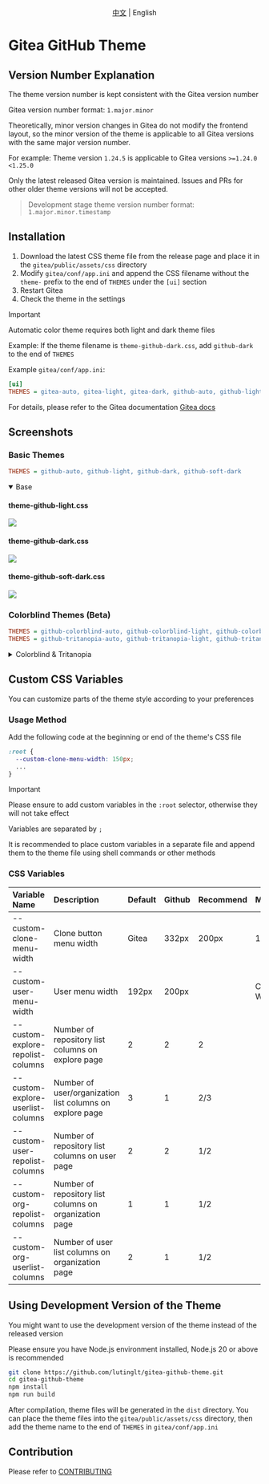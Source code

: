 <p align="center">
  <a href="./README.md">中文</a> |
  English
</p>

# Gitea GitHub Theme

## Version Number Explanation

The theme version number is kept consistent with the Gitea version number

Gitea version number format: `1.major.minor`

Theoretically, minor version changes in Gitea do not modify the frontend layout, so the minor version of the theme is
applicable to all Gitea versions with the same major version number.

For example: Theme version `1.24.5` is applicable to Gitea versions `>=1.24.0` `<1.25.0`

Only the latest released Gitea version is maintained. Issues and PRs for other older theme versions will not be
accepted.

> Development stage theme version number format: `1.major.minor.timestamp`

## Installation

1. Download the latest CSS theme file from the release page and place it in the `gitea/public/assets/css` directory
2. Modify `gitea/conf/app.ini` and append the CSS filename without the `theme-` prefix to the end of `THEMES` under the
   `[ui]` section
3. Restart Gitea
4. Check the theme in the settings

> [!IMPORTANT]
>
> Automatic color theme requires both light and dark theme files

Example: If the theme filename is `theme-github-dark.css`, add `github-dark` to the end of `THEMES`

Example `gitea/conf/app.ini`:

```ini
[ui]
THEMES = gitea-auto, gitea-light, gitea-dark, github-auto, github-light, github-dark, github-soft-dark
```

For details, please refer to the Gitea documentation
[Gitea docs](https://docs.gitea.com/next/administration/customizing-gitea#customizing-the-look-of-gitea)

## Screenshots

### Basic Themes

```ini
THEMES = github-auto, github-light, github-dark, github-soft-dark
```

<details open>
<summary>Base</summary>
<h4>theme-github-light.css</h4>
<img src="screenshots/en/light.png"/>
<h4>theme-github-dark.css</h4>
<img src="screenshots/en/dark.png"/>
<h4>theme-github-soft-dark.css</h4>
<img src="screenshots/en/soft-dark.png"/>
</details>

### Colorblind Themes (Beta)

```ini
THEMES = github-colorblind-auto, github-colorblind-light, github-colorblind-dark
THEMES = github-tritanopia-auto, github-tritanopia-light, github-tritanopia-dark
```

<details>
<summary>Colorblind & Tritanopia</summary>
<h4>theme-github-colorblind-light.css & theme-github-tritanopia-light.css</h4>
<img src="screenshots/en/colorblind-light.png"/>
<h4>theme-github-colorblind-dark.css & theme-github-tritanopia-dark.css</h4>
<img src="screenshots/en/colorblind-dark.png"/>
</details>

## Custom CSS Variables

You can customize parts of the theme style according to your preferences

### Usage Method

Add the following code at the beginning or end of the theme's CSS file

```css
:root {
  --custom-clone-menu-width: 150px;
  ...
}
```

> [!IMPORTANT]
>
> Please ensure to add custom variables in the `:root` selector, otherwise they will not take effect
>
> Variables are separated by `;`
>
> It is recommended to place custom variables in a separate file and append them to the theme file using shell commands
> or other methods

### CSS Variables

| Variable Name                     | Description                                              | Default | Github | Recommend | Min           | Max   |
| :-------------------------------- | :------------------------------------------------------- | :------ | :----- | :-------- | :------------ | :---- |
| --custom-clone-menu-width         | Clone button menu width                                  | Gitea   | 332px  | 200px     | 150px         | 400px |
| --custom-user-menu-width          | User menu width                                          | 192px   | 200px  |           | Content Width | 320px |
| --custom-explore-repolist-columns | Number of repository list columns on explore page        | 2       | 2      | 2         |               |       |
| --custom-explore-userlist-columns | Number of user/organization list columns on explore page | 3       | 1      | 2/3       |               |       |
| --custom-user-repolist-columns    | Number of repository list columns on user page           | 2       | 2      | 1/2       |               |       |
| --custom-org-repolist-columns     | Number of repository list columns on organization page   | 1       | 1      | 1/2       |               |       |
| --custom-org-userlist-columns     | Number of user list columns on organization page         | 2       | 1      | 1/2       |               |       |

## Using Development Version of the Theme

You might want to use the development version of the theme instead of the released version

Please ensure you have Node.js environment installed, Node.js 20 or above is recommended

```bash
git clone https://github.com/lutinglt/gitea-github-theme.git
cd gitea-github-theme
npm install
npm run build
```

After compilation, theme files will be generated in the `dist` directory. You can place the theme files into the
`gitea/public/assets/css` directory, then add the theme name to the end of `THEMES` in `gitea/conf/app.ini`

## Contribution

Please refer to [CONTRIBUTING](CONTRIBUTING.md)
